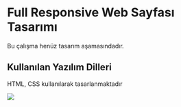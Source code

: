 <h1>Full Responsive Web Sayfası Tasarımı</h1>

Bu çalışma henüz tasarım aşamasındadır.

<h2>Kullanılan Yazılım Dilleri</h2>

HTML, CSS kullanılarak tasarlanmaktadır

![](Secreen.gif)
